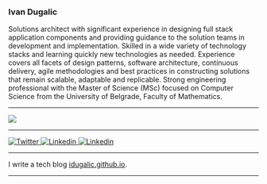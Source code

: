 ### Ivan Dugalic

<!--
**idugalic/idugalic** is a ✨ _special_ ✨ repository because its `README.md` (this file) appears on your GitHub profile.

Here are some ideas to get you started:

- 🔭 I’m currently working on ...
- 🌱 I’m currently learning ...
- 👯 I’m looking to collaborate on ...
- 🤔 I’m looking for help with ...
- 💬 Ask me about ...
- 📫 How to reach me: ...
- 😄 Pronouns: ...
- ⚡ Fun fact: ...
-->

Solutions architect with significant experience in designing full stack application components and providing guidance to the solution teams in development and implementation. Skilled in a wide variety of technology stacks and learning quickly new technologies as needed. Experience covers all facets of design patterns, software architecture, continuous delivery, agile methodologies and best practices in constructing solutions that remain scalable, adaptable and replicable. Strong engineering professional with the Master of Science (MSc) focused on Computer Science from the University of Belgrade, Faculty of Mathematics. 

---

<img align="center" src="https://github-readme-stats.vercel.app/api?username=idugalic&count_private=true&title_color=FD9047&icon_color=FD9047&text_color=0C2233&custom_title=Ivan+Dugalic's+GitHub+Stats&show_icons=true" />

---

<p>
  <a href="https://twitter.com/idugalic">
    <img alt="Twitter" src="https://img.shields.io/badge/Twitter-1DA1F2?logo=twitter&logoColor=white&style=for-the-badge" />
  </a>
  <a href="https://www.linkedin.com/in/idugalic/">
    <img alt="Linkedin" src="https://img.shields.io/badge/linkedin-0077B5?logo=linkedin&logoColor=white&style=for-the-badge" />
  </a>
   <a href="https://idugalic.medium.com/">
    <img alt="Linkedin" src="https://img.shields.io/badge/linkedin-0077B5?logo=medium&logoColor=white&style=for-the-badge" />
  </a>
</p>

---

I write a tech blog [idugalic.github.io](https://idugalic.github.io/).

---
